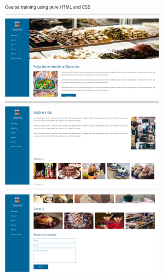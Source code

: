 Course training using pure HTML and CSS

----------------------


![Alt text](image.png)

-----------------



![Alt text](image-1.png)

----------------

![Alt text](image-2.png)